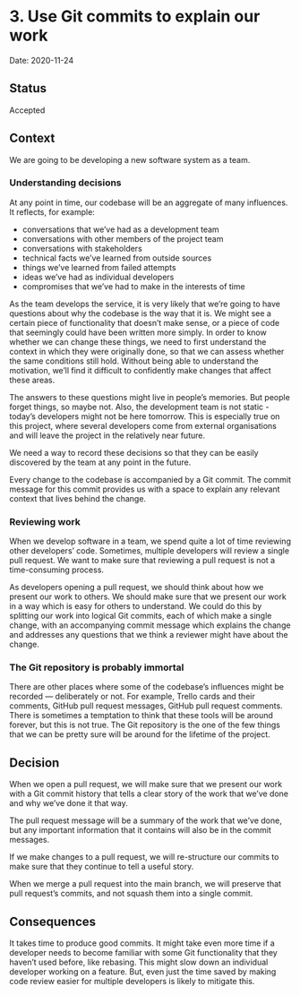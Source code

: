 # 3. Use Git commits to explain our work

Date: 2020-11-24

## Status

Accepted

## Context

We are going to be developing a new software system as a team.

### Understanding decisions

At any point in time, our codebase will be an aggregate of many influences. It
reflects, for example:

- conversations that we’ve had as a development team
- conversations with other members of the project team
- conversations with stakeholders
- technical facts we’ve learned from outside sources
- things we’ve learned from failed attempts
- ideas we’ve had as individual developers
- compromises that we’ve had to make in the interests of time

As the team develops the service, it is very likely that we’re going to have
questions about why the codebase is the way that it is. We might see a certain
piece of functionality that doesn’t make sense, or a piece of code that
seemingly could have been written more simply. In order to know whether we can
change these things, we need to first understand the context in which they were
originally done, so that we can assess whether the same conditions still hold.
Without being able to understand the motivation, we’ll find it difficult to
confidently make changes that affect these areas.

The answers to these questions might live in people’s memories. But people
forget things, so maybe not. Also, the development team is not static - today’s
developers might not be here tomorrow. This is especially true on this project,
where several developers come from external organisations and will leave the
project in the relatively near future.

We need a way to record these decisions so that they can be easily discovered by
the team at any point in the future.

Every change to the codebase is accompanied by a Git commit. The commit message
for this commit provides us with a space to explain any relevant context that
lives behind the change.

### Reviewing work

When we develop software in a team, we spend quite a lot of time reviewing other
developers’ code. Sometimes, multiple developers will review a single pull
request. We want to make sure that reviewing a pull request is not a
time-consuming process.

As developers opening a pull request, we should think about how we present our
work to others. We should make sure that we present our work in a way which is
easy for others to understand. We could do this by splitting our work into
logical Git commits, each of which make a single change, with an accompanying
commit message which explains the change and addresses any questions that we
think a reviewer might have about the change.

### The Git repository is probably immortal

There are other places where some of the codebase’s influences might be recorded
— deliberately or not. For example, Trello cards and their comments, GitHub pull
request messages, GitHub pull request comments. There is sometimes a temptation
to think that these tools will be around forever, but this is not true. The Git
repository is the one of the few things that we can be pretty sure will be
around for the lifetime of the project.

## Decision

When we open a pull request, we will make sure that we present our work with a
Git commit history that tells a clear story of the work that we’ve done and why
we’ve done it that way.

The pull request message will be a summary of the work that we’ve done, but
any important information that it contains will also be in the commit messages.

If we make changes to a pull request, we will re-structure our commits to make
sure that they continue to tell a useful story.

When we merge a pull request into the main branch, we will preserve that pull
request’s commits, and not squash them into a single commit.

## Consequences

It takes time to produce good commits. It might take even more time if a
developer needs to become familiar with some Git functionality that they haven’t
used before, like rebasing. This might slow down an individual developer working
on a feature. But, even just the time saved by making code review easier for
multiple developers is likely to mitigate this.
